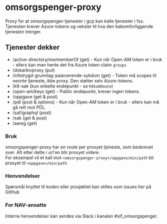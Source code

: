 # omsorgspenger-proxy

Proxy for at omsorgspenger-tjenester i gcp kan kalle tjenester i fss.
Tjenesten krever Azure-tokens og veksler til hva den bakomforliggende tjenesten trenger.

## Tjenester dekker
* /active-directory/me/memberOf (get) - Kun når Open-AM token er i bruk - ellers kan man hente det fra Azure token claim `groups`
* /dokarkivproxy (put)
* /infotrygd-grunnlag-paaroerende-sykdom (get) - Token må scopes til nevnte tjeneste, ikke proxy. Den støtter selv Azure-tokens.
* /k9-sak (kun enkelte endepunkt - se `K9SakRoute`)
* /open-am/keys (get) - Public endepunkt, krever ingen tokens.
* /oppgave (get & post)
* /pdl (post & options) - Kun når Open-AM token er i bruk - ellers kan må gå rett mot PDL.
* /saf/graphql (post)
* /sak (get & post)
* /aareg (get)

### Bruk
omsorgspenger-proxy har en route per proxyet tjeneste, som beskrevet over. Alt etter dette i url'en blir proxyet videre.   
For eksempel vil et kall mot
`<omsorgspenger-proxy>/oppgave/min/path` bli proxyet til `<oppgave>/min/path`

### Henvendelser

Spørsmål knyttet til koden eller prosjektet kan stilles som issues her på GitHub

### For NAV-ansatte

Interne henvendelser kan sendes via Slack i kanalen #sif_omsorgspenger.
